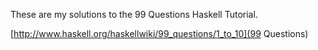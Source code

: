 These are my solutions to the 99 Questions Haskell Tutorial.

[http://www.haskell.org/haskellwiki/99_questions/1_to_10](99 Questions)

